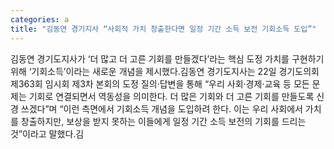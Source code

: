 ```yaml
---
categories: a
title: "김동연 경기지사 “사회적 가치 창출한다면 일정 기간 소득 보전 기회소득 도입”"
---
```

김동연 경기도지사가 ‘더 많고 더 고른 기회를 만들겠다’라는 핵심 도정 가치를 구현하기 위해 ‘기회소득’이라는 새로운 개념을 제시했다.김동연 경기도지사는 22일 경기도의회 제363회 임시회 제3차 본회의 도정 질의·답변을 통해 “우리 사회·경제·교육 등 모든 문제는 기회로 연결되면서 역동성을 의미한다. 더 많은 기회와 더 고른 기회를 만들도록 신경 쓰겠다”며 “이런 측면에서 기회소득 개념을 도입하려 한다. 이는 우리 사회에서 가치를 창출하지만, 보상을 받지 못하는 이들에게 일정 기간 소득 보전의 기회를 드리는 것”이라고 말했다.김